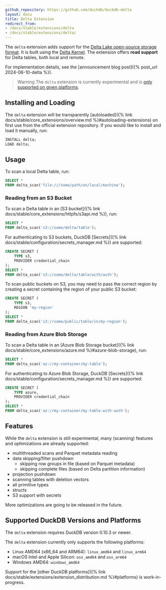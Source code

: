 ```yaml
---
github_repository: https://github.com/duckdb/duckdb-delta
layout: docu
title: Delta Extension
redirect_from:
- /docs/stable/extensions/delta
- /docs/stable/extensions/delta/
---
```


The `delta` extension adds support for the [Delta Lake open-source storage format](https://delta.io/). It is built using the [Delta Kernel](https://github.com/delta-incubator/delta-kernel-rs). The extension offers **read support** for Delta tables, both local and remote.

For implementation details, see the [announcement blog post]({% post_url 2024-06-10-delta %}).

> Warning The `delta` extension is currently experimental and is [only supported on given platforms](#supported-duckdb-versions-and-platforms).

## Installing and Loading

The `delta` extension will be transparently [autoloaded]({% link docs/stable/core_extensions/overview.md %}#autoloading-extensions) on first use from the official extension repository.
If you would like to install and load it manually, run:

```sql
INSTALL delta;
LOAD delta;
```

## Usage

To scan a local Delta table, run:

```sql
SELECT *
FROM delta_scan('file:///some/path/on/local/machine');
```

### Reading from an S3 Bucket

To scan a Delta table in an [S3 bucket]({% link docs/stable/core_extensions/httpfs/s3api.md %}), run:

```sql
SELECT *
FROM delta_scan('s3://some/delta/table');
```

For authenticating to S3 buckets, DuckDB [Secrets]({% link docs/stable/configuration/secrets_manager.md %}) are supported:

```sql
CREATE SECRET (
    TYPE s3,
    PROVIDER credential_chain
);
SELECT *
FROM delta_scan('s3://some/delta/table/with/auth');
```

To scan public buckets on S3, you may need to pass the correct region by creating a secret containing the region of your public S3 bucket:

```sql
CREATE SECRET (
    TYPE s3,
    REGION 'my-region'
);
SELECT *
FROM delta_scan('s3://some/public/table/in/my-region');
```

### Reading from Azure Blob Storage

To scan a Delta table in an [Azure Blob Storage bucket]({% link docs/stable/core_extensions/azure.md %}#azure-blob-storage), run:

```sql
SELECT *
FROM delta_scan('az://my-container/my-table');
```

For authenticating to Azure Blob Storage, DuckDB [Secrets]({% link docs/stable/configuration/secrets_manager.md %}) are supported:

```sql
CREATE SECRET (
    TYPE azure,
    PROVIDER credential_chain
);
SELECT *
FROM delta_scan('az://my-container/my-table-with-auth');
```

## Features

While the `delta` extension is still experimental, many (scanning) features and optimizations are already supported:

* multithreaded scans and Parquet metadata reading
* data skipping/filter pushdown
    * skipping row groups in file (based on Parquet metadata)
    * skipping complete files (based on Delta partition information)
* projection pushdown
* scanning tables with deletion vectors
* all primitive types
* structs
* S3 support with secrets

More optimizations are going to be released in the future.

## Supported DuckDB Versions and Platforms

The `delta` extension requires DuckDB version 0.10.3 or newer.

The `delta` extension currently only supports the following platforms:

* Linux AMD64 (x86_64 and ARM64): `linux_amd64` and `linux_arm64`
* macOS Intel and Apple Silicon: `osx_amd64` and `osx_arm64`
* Windows AMD64: `windows_amd64`

Support for the [other DuckDB platforms]({% link docs/stable/extensions/extension_distribution.md %}#platforms) is work-in-progress.
